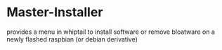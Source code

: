 # Master-Installer

provides a menu in whiptail to install software or remove bloatware on a newly flashed raspbian (or debian derivative)
